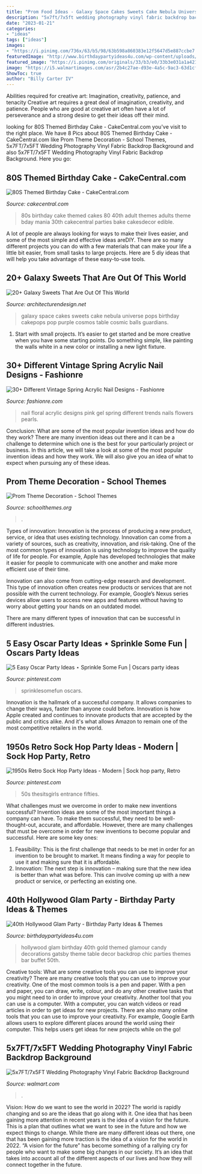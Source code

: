 ```yaml
---
title: "Prom Food Ideas - Galaxy Space Cakes Sweets Cake Nebula Universe Pops Birthday Cakepops Pop Purple Cosmos Table Cosmic Balls Guardians"
description: "5x7ft/7x5ft wedding photography vinyl fabric backdrop background"
date: "2023-01-21"
categories:
- "ideas"
tags: ["ideas"]
images:
- "https://i.pinimg.com/736x/63/b5/98/63b598a860383e12f5647d5e887ccbe7.jpg"
featuredImage: "http://www.birthdaypartyideas4u.com/wp-content/uploads/2015/06/40th-Hollywood-Glam-Party-Ideas-and-backdrop.jpg"
featured_image: "https://i.pinimg.com/originals/33/b3/e0/33b3e031a1a421989a53142c980a2c5d.jpg"
image: "https://i5.walmartimages.com/asr/2b4c27ae-d93e-4a5c-9ac3-63d1cf562f22_1.987ac0fdb1b0d05357f77d7ac5527627.jpeg"
ShowToc: true
author: "Billy Carter IV"
---
```



Abilities required for creative art: Imagination, creativity, patience, and tenacity
Creative art requires a great deal of imagination, creativity, and patience. People who are good at creative art often have a lot of perseverance and a strong desire to get their ideas off their mind.

	

		
looking for 80S Themed Birthday Cake - CakeCentral.com you've visit to the right place. We have 8 Pics about 80S Themed Birthday Cake - CakeCentral.com like Prom Theme Decoration - School Themes, 5x7FT/7x5FT Wedding Photography Vinyl Fabric Backdrop Background and also 5x7FT/7x5FT Wedding Photography Vinyl Fabric Backdrop Background. Here you go:
		
    
## 80S Themed Birthday Cake - CakeCentral.com

<img loading=lazy src="http://cdn001.cakecentral.com/gallery/2015/03/900_950186HLaw_80s-themed-birthday-cake.jpg" onerror="this.onerror=null;this.src='https://tse3.mm.bing.net/th?id=OIP.5KAqtCytwHY6mp9KcrU_PQHaKD&amp;pid=15.1';" alt="80S Themed Birthday Cake - CakeCentral.com">

_Source: cakecentral.com_

>80s birthday cake themed cakes 80 40th adult themes adults theme bday mania 30th cakecentral parties bake cakesdecor edible. 

	

A lot of people are always looking for ways to make their lives easier, and some of the most simple and effective ideas areDIY. There are so many different projects you can do with a few materials that can make your life a little bit easier, from small tasks to large projects. Here are 5 diy ideas that will help you take advantage of these easy-to-use tools.

    
## 20+ Galaxy Sweets That Are Out Of This World

<img loading=lazy src="http://cdn.architecturendesign.net/wp-content/uploads/2016/05/AD-Galaxy-Cakes-Space-Sweets-Nebula-Cosmos-Universe-21.jpg" onerror="this.onerror=null;this.src='https://tse3.mm.bing.net/th?id=OIP.1-1kD3kbNSEJcGlT5vMVNAHaI4&amp;pid=15.1';" alt="20+ Galaxy Sweets That Are Out Of This World">

_Source: architecturendesign.net_

>galaxy space cakes sweets cake nebula universe pops birthday cakepops pop purple cosmos table cosmic balls guardians. 

	

1. Start with small projects. It’s easier to get started and be more creative when you have some starting points. Do something simple, like painting the walls white in a new color or installing a new light fixture. 

    
## 30+ Different Vintage Spring Acrylic Nail Designs - Fashionre

<img loading=lazy src="https://farm5.staticflickr.com/4742/39743081835_ee29d9496d_o.jpg" onerror="this.onerror=null;this.src='https://tse3.mm.bing.net/th?id=OIP.OZrPYNQLR77CnuQGdvqmQgHaHZ&amp;pid=15.1';" alt="30+ Different Vintage Spring Acrylic Nail Designs - Fashionre">

_Source: fashionre.com_

>nail floral acrylic designs pink gel spring different trends nails flowers pearls. 

	

Conclusion: What are some of the most popular invention ideas and how do they work?
There are many invention ideas out there and it can be a challenge to determine which one is the best for your particularly project or business. In this article, we will take a look at some of the most popular invention ideas and how they work. We will also give you an idea of what to expect when pursuing any of these ideas.

    
## Prom Theme Decoration - School Themes

<img loading=lazy src="https://www.schoolthemes.org/wp-content/uploads/2020/09/prom-theme-decoration.jpg" onerror="this.onerror=null;this.src='https://tse3.mm.bing.net/th?id=OIP.7Idpc-UTtYo2HHMsMXCc2gHaE5&amp;pid=15.1';" alt="Prom Theme Decoration - School Themes">

_Source: schoolthemes.org_

>. 

	

Types of innovation:
Innovation is the process of producing a new product, service, or idea that uses existing technology. Innovation can come from a variety of sources, such as creativity, innovation, and risk-taking. 
One of the most common types of innovation is using technology to improve the quality of life for people. For example, Apple has developed technologies that make it easier for people to communicate with one another and make more efficient use of their time. 

Innovation can also come from cutting-edge research and development. This type of innovation often creates new products or services that are not possible with the current technology. For example, Google’s Nexus series devices allow users to access new apps and features without having to worry about getting your hands on an outdated model. 

There are many different types of innovation that can be successful in different industries.

    
## 5 Easy Oscar Party Ideas ⋆ Sprinkle Some Fun | Oscars Party Ideas

<img loading=lazy src="https://i.pinimg.com/originals/33/b3/e0/33b3e031a1a421989a53142c980a2c5d.jpg" onerror="this.onerror=null;this.src='https://tse2.mm.bing.net/th?id=OIP.nskmYucPmiz7ui5S4irC6wHaKi&amp;pid=15.1';" alt="5 Easy Oscar Party Ideas ⋆ Sprinkle Some Fun | Oscars party ideas">

_Source: pinterest.com_

>sprinklesomefun oscars. 

	

Innovation is the hallmark of a successful company. It allows companies to change their ways, faster than anyone could before. Innovation is how Apple created and continues to innovate products that are accepted by the public and critics alike. And it's what allows Amazon to remain one of the most competitive retailers in the world.

    
## 1950s Retro Sock Hop Party Ideas - Modern | Sock Hop Party, Retro

<img loading=lazy src="https://i.pinimg.com/736x/63/b5/98/63b598a860383e12f5647d5e887ccbe7.jpg" onerror="this.onerror=null;this.src='https://tse2.mm.bing.net/th?id=OIP.SsCawt2CrxoEBCsCE_JF8AHaLH&amp;pid=15.1';" alt="1950s Retro Sock Hop Party Ideas - Modern | Sock hop party, Retro">

_Source: pinterest.com_

>50s thesitsgirls entrance fifties. 

	

What challenges must we overcome in order to make new inventions successful?
Invention ideas are some of the most important things a company can have. To make them successful, they need to be well-thought-out, accurate, and affordable. However, there are many challenges that must be overcome in order for new inventions to become popular and successful. Here are some key ones:
1. Feasibility: This is the first challenge that needs to be met in order for an invention to be brought to market. It means finding a way for people to use it and making sure that it is affordable.
2. Innovation: The next step is innovation – making sure that the new idea is better than what was before. This can involve coming up with a new product or service, or perfecting an existing one. 
    
## 40th Hollywood Glam Party - Birthday Party Ideas &amp; Themes

<img loading=lazy src="http://www.birthdaypartyideas4u.com/wp-content/uploads/2015/06/40th-Hollywood-Glam-Party-Ideas-and-backdrop.jpg" onerror="this.onerror=null;this.src='https://tse3.mm.bing.net/th?id=OIP.oomIuKkwwuEZRlNOAZOdoQHaLV&amp;pid=15.1';" alt="40th Hollywood Glam Party - Birthday Party Ideas &amp; Themes">

_Source: birthdaypartyideas4u.com_

>hollywood glam birthday 40th gold themed glamour candy decorations gatsby theme table decor backdrop chic parties themes bar buffet 50th. 

	

Creative tools: What are some creative tools you can use to improve your creativity?
There are many creative tools that you can use to improve your creativity. One of the most common tools is a pen and paper. With a pen and paper, you can draw, write, colour, and do any other creative tasks that you might need to in order to improve your creativity. Another tool that you can use is a computer. With a computer, you can watch videos or read articles in order to get ideas for new projects. There are also many online tools that you can use to improve your creativity. For example, Google Earth allows users to explore different places around the world using their computer. This helps users get ideas for new projects while on the go!

    
## 5x7FT/7x5FT Wedding Photography Vinyl Fabric Backdrop Background

<img loading=lazy src="https://i5.walmartimages.com/asr/2b4c27ae-d93e-4a5c-9ac3-63d1cf562f22_1.987ac0fdb1b0d05357f77d7ac5527627.jpeg" onerror="this.onerror=null;this.src='https://tse1.mm.bing.net/th?id=OIP.1rJYqGkfp5TbXC2ypW0ETwHaHa&amp;pid=15.1';" alt="5x7FT/7x5FT Wedding Photography Vinyl Fabric Backdrop Background">

_Source: walmart.com_

>. 

	

Vision: How do we want to see the world in 2022?
The world is rapidly changing and so are the ideas that go along with it. One idea that has been gaining more attention in recent years is the idea of a vision for the future. This is a plan that outlines what we want to see in the future and how we expect things to change. While there are many different ideas out there, one that has been gaining more traction is the idea of a vision for the world in 2022. 
“A vision for the future” has become something of a rallying cry for people who want to make some big changes in our society. It’s an idea that takes into account all of the different aspects of our lives and how they will connect together in the future.

